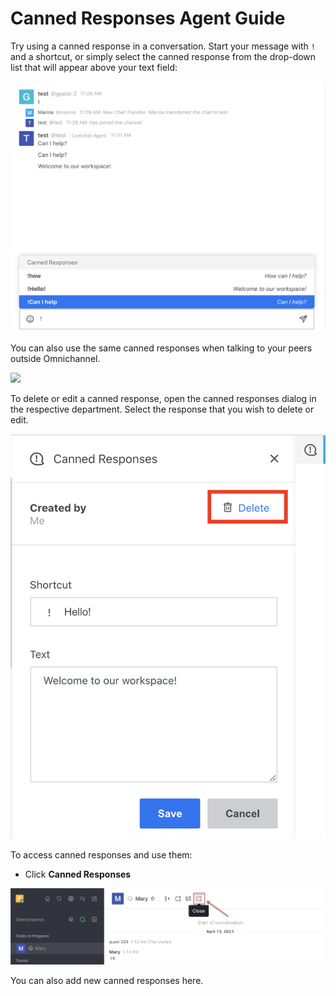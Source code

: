# Canned Responses Agent Guide

Try using a canned response in a conversation. Start your message with `!` and a shortcut, or simply select the canned response from the drop-down list that will appear above your text field:

![](../../../../.gitbook/assets/screenshot-2020-07-28-at-11.54.00.png)

You can also use the same canned responses when talking to your peers outside Omnichannel.

![](../../../../.gitbook/assets/canned.gif)

To delete or edit a canned response, open the canned responses dialog in the respective department. Select the response that you wish to delete or edit.

![](../../../../.gitbook/assets/screenshot-2020-07-28-at-12.08.17.png)

To access canned responses and use them:

* Click **Canned Responses**

![](../../../../.gitbook/assets/image%20%28315%29.png)

You can also add new canned responses here. 



